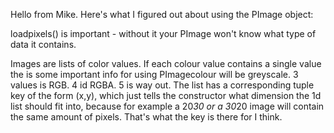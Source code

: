 Hello from Mike. Here's what I figured out about using the PImage object:

loadpixels() is important - without it your PImage won't know what type of data it 
contains.

Images are lists of color values. If each colour value contains a single value the
is some important info for using PImagecolour will be greyscale. 3 values is RGB. 4 id RGBA. 5 is way out.
The list has a corresponding tuple key of the form
(x,y), which just tells the constructor what dimension the 1d list should fit into,
because for example a 20*30 or a 30*20 image will contain the same amount of pixels.
That's what the key is there for I think.
